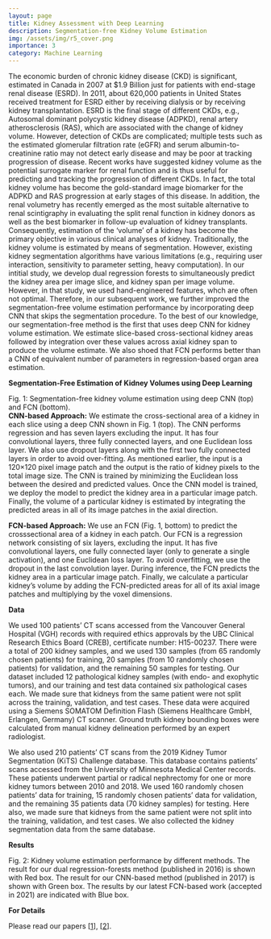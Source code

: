 ```yaml
---
layout: page
title: Kidney Assessment with Deep Learning
description: Segmentation-free Kidney Volume Estimation
img: /assets/img/r5_cover.png
importance: 3
category: Machine Learning
---
```


The economic burden of chronic kidney disease (CKD) is significant, estimated in Canada in 2007 at $1.9 Billion just for patients with end-stage renal disease (ESRD). In 2011, about 620,000 patients in United States received treatment for ESRD either by receiving dialysis or by receiving kidney transplantation. ESRD is the final stage of different CKDs, e.g., Autosomal dominant polycystic kidney disease (ADPKD), renal artery atherosclerosis (RAS), which are associated with the change of kidney volume. However, detection of CKDs are complicated; multiple tests such as the estimated glomerular filtration rate (eGFR) and serum albumin-to-creatinine ratio may not detect early disease and may be poor at tracking progression of disease. Recent works have suggested kidney volume as the potential surrogate marker for renal function and is thus useful for predicting and tracking the progression of different CKDs. In fact, the total kidney volume has become the gold-standard image biomarker for the ADPKD and RAS progression at early stages of this disease. In addition, the renal volumetry has recently emerged as the most suitable alternative to renal scintigraphy in evaluating the split renal function in kidney donors as well as the best biomarker in follow-up evaluation of kidney transplants. Consequently, estimation of the ‘volume’ of a kidney has become the primary objective in various clinical analyses of kidney. Traditionally, the kidney volume is estimated by means of segmentation. However, existing kidney segmentation algorithms have various limitations (e.g., requiring user interaction, sensitivity to parameter setting, heavy computation). In our intitial study, we develop dual regression forests to simultaneously predict the kidney area per image slice, and kidney span per image volume. However, in that study, we used hand-engineered features, whch are often not optimal. Therefore, in our subsequent work, we further improved the segmentation-free volume estimation performance by incorporating deep CNN that skips the segmentation procedure. To the best of our knowledge, our segmentation-free method is the first that uses deep CNN for kidney volume estimation. We estimate slice-based cross-sectional kidney areas followed by integration over these values across axial kidney span to produce the volume estimate. We also shoed that FCN performs better than a CNN of equivalent number of parameters in regression-based organ area estimation. 

<strong>Segmentation-Free Estimation of Kidney Volumes using Deep Learning</strong>

<div class="row">
    <div class="col-sm mt-3 mt-md-0">
        <img class="img-fluid rounded z-depth-1" src="{{ '/assets/img/r5_fig2.png' | relative_url }}" alt="" title="example image"/>
    </div>
</div>
<div class="caption">
    Fig. 1: Segmentation-free kidney volume estimation using deep CNN (top) and FCN (bottom).
</div>
<b>CNN-based Approach:</b> We estimate the cross-sectional area of a kidney in each slice using a deep CNN shown in Fig. 1 (top). The CNN performs regression and has seven layers excluding the input. It has four convolutional layers, three fully connected layers, and one Euclidean loss layer. We also use dropout layers along with the first two fully connected layers in order to avoid over-fitting. As mentioned earlier, the input is a 120×120 pixel image patch and the output is the ratio of kidney pixels to the total image size. The CNN is trained by minimizing the Euclidean loss between the desired and predicted values. Once the CNN model is trained, we deploy the model to predict the kidney area in a particular image patch. Finally, the volume of a particular kidney is estimated by integrating the predicted areas in all of its image patches in the axial direction.

<b>FCN-based Approach:</b> We use an FCN (Fig. 1, bottom) to predict the crosssectional area of a kidney in each patch. Our FCN is a regression network consisting of six layers, excluding the input. It has five convolutional layers, one fully connected layer (only to generate a single activation), and one Euclidean loss layer. To avoid overfitting, we use the dropout in the last convolution layer. During inference, the FCN predicts the kidney area in a particular image patch. Finally, we calculate a particular kidney’s volume by adding the FCN-predicted areas for all of its axial image patches and multiplying by the voxel dimensions.

<strong>Data</strong>

We used 100 patients’ CT scans accessed from the Vancouver General Hospital (VGH) records with required ethics approvals by the UBC Clinical Research Ethics Board (CREB), certificate number: H15-00237. There were a total of 200 kidney samples, and we used 130 samples (from 65 randomly chosen patients) for training, 20 samples (from 10 randomly chosen patients) for validation, and the remaining 50 samples for testing. Our dataset included 12 pathological
kidney samples (with endo- and exophytic tumors), and our training and test data contained six pathological cases each. We made sure that kidneys from the same patient were not split across the training, validation, and test cases. These data were acquired using a Siemens SOMATOM Definition Flash
(Siemens Healthcare GmbH, Erlangen, Germany) CT scanner. Ground truth kidney bounding boxes were calculated from manual kidney delineation performed by an expert radiologist.

We also used 210 patients’ CT scans from the 2019 Kidney Tumor Segmentation (KiTS) Challenge database. This database contains patients’ scans accessed from the University of Minnesota Medical Center records. These patients underwent partial or radical nephrectomy for one or more kidney tumors between 2010 and 2018. We used 160 randomly chosen patients’ data for training, 15 randomly chosen patients’ data for validation, and the remaining 35 patients data (70 kidney samples) for testing. Here also, we made sure that kidneys from the same patient were not split into the training, validation, and test cases. We also collected the kidney segmentation data from the same database.

<strong>Results</strong>

<div class="row">
    <div class="col-sm mt-3 mt-md-0">
        <img class="img-fluid rounded z-depth-1" src="{{ '/assets/img/r5_fig3.png' | relative_url }}" alt="" title="example image"/>
    </div>
</div>
<div class="caption">
    Fig. 2: Kidney volume estimation performance by different methods. The result for our dual regression-forests method (published in 2016) is shown with Red box. The result for our CNN-based method (published in 2017) is shown with Green box. The results by our latest FCN-based work (accepted in 2021) are indicated with Blue box.
</div>

<strong>For Details</strong>

Please read our papers [[1](https://ieeexplore.ieee.org/abstract/document/9358223?casa_token=rxZNi4GaP-YAAAAA:vlaAvOf6J1pKBT9goM4k0cCgPyJQ9NgOg_SSzt4iAFwHINOSelv-LsPXU44-XYmkME_wsI8)], [[2](https://link.springer.com/chapter/10.1007/978-3-319-66179-7_70)].
